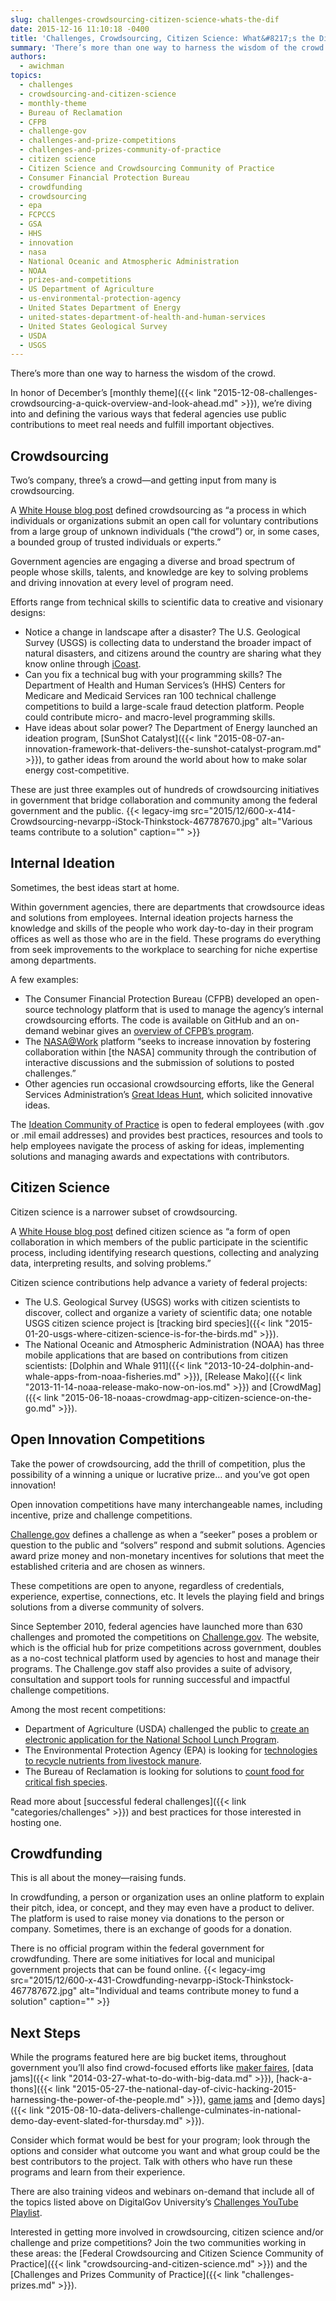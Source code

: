 ```yaml
---
slug: challenges-crowdsourcing-citizen-science-whats-the-dif
date: 2015-12-16 11:10:18 -0400
title: 'Challenges, Crowdsourcing, Citizen Science: What&#8217;s the Dif?'
summary: 'There’s more than one way to harness the wisdom of the crowd. In honor of December’s monthly theme, we’re diving into and defining the various ways that federal agencies use public contributions to meet real needs and fulfill important objectives. Crowdsourcing Two’s company, three’s a crowd&mdash;and getting input from many is crowdsourcing. A White House'
authors:
  - awichman
topics:
  - challenges
  - crowdsourcing-and-citizen-science
  - monthly-theme
  - Bureau of Reclamation
  - CFPB
  - challenge-gov
  - challenges-and-prize-competitions
  - challenges-and-prizes-community-of-practice
  - citizen science
  - Citizen Science and Crowdsourcing Community of Practice
  - Consumer Financial Protection Bureau
  - crowdfunding
  - crowdsourcing
  - epa
  - FCPCCS
  - GSA
  - HHS
  - innovation
  - nasa
  - National Oceanic and Atmospheric Administration
  - NOAA
  - prizes-and-competitions
  - US Department of Agriculture
  - us-environmental-protection-agency
  - United States Department of Energy
  - united-states-department-of-health-and-human-services
  - United States Geological Survey
  - USDA
  - USGS
---
```


There’s more than one way to harness the wisdom of the crowd.

In honor of December’s [monthly theme]({{< link "2015-12-08-challenges-crowdsourcing-a-quick-overview-and-look-ahead.md" >}}), we’re diving into and defining the various ways that federal agencies use public contributions to meet real needs and fulfill important objectives.

## Crowdsourcing

Two’s company, three’s a crowd—and getting input from many is crowdsourcing.

A [White House blog post](https://www.whitehouse.gov/blog/2014/12/02/designing-citizen-science-and-crowdsourcing-toolkit-federal-government) defined crowdsourcing as “a process in which individuals or organizations submit an open call for voluntary contributions from a large group of unknown individuals (“the crowd”) or, in some cases, a bounded group of trusted individuals or experts.”

Government agencies are engaging a diverse and broad spectrum of people whose skills, talents, and knowledge are key to solving problems and driving innovation at every level of program need.

Efforts range from technical skills to scientific data to creative and visionary designs:

  * Notice a change in landscape after a disaster? The U.S. Geological Survey (USGS) is collecting data to understand the broader impact of natural disasters, and citizens around the country are sharing what they know online through [iCoast](http://coastal.er.usgs.gov/icoast/).
  * Can you fix a technical bug with your programming skills? The Department of Health and Human Services’s (HHS) Centers for Medicare and Medicaid Services ran 100 technical challenge competitions to build a large-scale fraud detection platform. People could contribute micro- and macro-level programming skills.
  * Have ideas about solar power? The Department of Energy launched an ideation program, [SunShot Catalyst]({{< link "2015-08-07-an-innovation-framework-that-delivers-the-sunshot-catalyst-program.md" >}}), to gather ideas from around the world about how to make solar energy cost-competitive.

These are just three examples out of hundreds of crowdsourcing initiatives in government that bridge collaboration and community among the federal government and the public. {{< legacy-img src="2015/12/600-x-414-Crowdsourcing-nevarpp-iStock-Thinkstock-467787670.jpg" alt="Various teams contribute to a solution" caption="" >}} 

## Internal Ideation

Sometimes, the best ideas start at home.

Within government agencies, there are departments that crowdsource ideas and solutions from employees. Internal ideation projects harness the knowledge and skills of the people who work day-to-day in their program offices as well as those who are in the field. These programs do everything from seek improvements to the workplace to searching for niche expertise among departments.

A few examples:

  * The Consumer Financial Protection Bureau (CFPB) developed an open-source technology platform that is used to manage the agency’s internal crowdsourcing efforts. The code is available on GitHub and an on-demand webinar gives an [overview of CFPB’s program](https://www.youtube.com/watch?v=KRQ24645LOE&list=PLd9b-GuOJ3nFeJeAHAn3Z5opohjxIw8OC&index=2).
  * The [NASA@Work](https://www.nasa.gov/coeci/nasa-at-work) platform “seeks to increase innovation by fostering collaboration within [the NASA] community through the contribution of interactive discussions and the submission of solutions to posted challenges.”
  * Other agencies run occasional crowdsourcing efforts, like the General Services Administration’s [Great Ideas Hunt](http://www.gsa.gov/portal/content/141687), which solicited innovative ideas.

The [Ideation Community of Practice](https://community.max.gov/pages/viewpage.action?title=Ideation+Community+of+Practice+%28Idea+Generation+Tools%29&spaceKey=Planning) is open to federal employees (with .gov or .mil email addresses) and provides best practices, resources and tools to help employees navigate the process of asking for ideas, implementing solutions and managing awards and expectations with contributors.

## Citizen Science

Citizen science is a narrower subset of crowdsourcing.

A [White House blog post](https://www.whitehouse.gov/blog/2014/12/02/designing-citizen-science-and-crowdsourcing-toolkit-federal-government) defined citizen science as “a form of open collaboration in which members of the public participate in the scientific process, including identifying research questions, collecting and analyzing data, interpreting results, and solving problems.”

Citizen science contributions help advance a variety of federal projects:

  * The U.S. Geological Survey (USGS) works with citizen scientists to discover, collect and organize a variety of scientific data; one notable USGS citizen science project is [tracking bird species]({{< link "2015-01-20-usgs-where-citizen-science-is-for-the-birds.md" >}}).
  * The National Oceanic and Atmospheric Administration (NOAA) has three mobile applications that are based on contributions from citizen scientists: [Dolphin and Whale 911]({{< link "2013-10-24-dolphin-and-whale-apps-from-noaa-fisheries.md" >}}), [Release Mako]({{< link "2013-11-14-noaa-release-mako-now-on-ios.md" >}}) and [CrowdMag]({{< link "2015-06-18-noaas-crowdmag-app-citizen-science-on-the-go.md" >}}).

## Open Innovation Competitions

Take the power of crowdsourcing, add the thrill of competition, plus the possibility of a winning a unique or lucrative prize&#8230; and you’ve got open innovation!

Open innovation competitions have many interchangeable names, including incentive, prize and challenge competitions.

[Challenge.gov](https://www.challenge.gov/about/) defines a challenge as when a “seeker” poses a problem or question to the public and “solvers” respond and submit solutions. Agencies award prize money and non-monetary incentives for solutions that meet the established criteria and are chosen as winners.

These competitions are open to anyone, regardless of credentials, experience, expertise, connections, etc. It levels the playing field and brings solutions from a diverse community of solvers.

Since September 2010, federal agencies have launched more than 630 challenges and promoted the competitions on [Challenge.gov](https://www.challenge.gov/). The website, which is the official hub for prize competitions across government, doubles as a no-cost technical platform used by agencies to host and manage their programs. The Challenge.gov staff also provides a suite of advisory, consultation and support tools for running successful and impactful challenge competitions.

Among the most recent competitions:

  * Department of Agriculture (USDA) challenged the public to [create an electronic application for the National School Lunch Program](http://lunchux.devpost.com/).
  * The Environmental Protection Agency (EPA) is looking for [technologies to recycle nutrients from livestock manure](https://www.challenge.gov/challenge/nutrient-recycling-challenge/).
  * The Bureau of Reclamation is looking for solutions to [count food for critical fish species](https://www.challenge.gov/challenge/quantifying-drift-invertebrates-in-river-and-estuary-systems/).

Read more about [successful federal challenges]({{< link "categories/challenges" >}}) and best practices for those interested in hosting one.

## Crowdfunding

This is all about the money—raising funds.

In crowdfunding, a person or organization uses an online platform to explain their pitch, idea, or concept, and they may even have a product to deliver. The platform is used to raise money via donations to the person or company. Sometimes, there is an exchange of goods for a donation.

There is no official program within the federal government for crowdfunding. There are some initiatives for local and municipal government projects that can be found online. {{< legacy-img src="2015/12/600-x-431-Crowdfunding-nevarpp-iStock-Thinkstock-467787672.jpg" alt="Individual and teams contribute money to fund a solution" caption="" >}} 

## Next Steps

While the programs featured here are big bucket items, throughout government you’ll also find crowd-focused efforts like [maker faires](https://www.whitehouse.gov/nation-of-makers), [data jams]({{< link "2014-03-27-what-to-do-with-big-data.md" >}}), [hack-a-thons]({{< link "2015-05-27-the-national-day-of-civic-hacking-2015-harnessing-the-power-of-the-people.md" >}}), [game jams](http://www.hhs.gov/idealab/projects-item/health-game-jam/) and [demo days]({{< link "2015-08-10-data-delivers-challenge-culminates-in-national-demo-day-event-slated-for-thursday.md" >}}).

Consider which format would be best for your program; look through the options and consider what outcome you want and what group could be the best contributors to the project. Talk with others who have run these programs and learn from their experience.

There are also training videos and webinars on-demand that include all of the topics listed above on DigitalGov University’s [Challenges YouTube Playlist](https://www.youtube.com/playlist?list=PLd9b-GuOJ3nFeJeAHAn3Z5opohjxIw8OC).

Interested in getting more involved in crowdsourcing, citizen science and/or challenge and prize competitions? Join the two communities working in these areas: the [Federal Crowdsourcing and Citizen Science Community of Practice]({{< link "crowdsourcing-and-citizen-science.md" >}}) and the [Challenges and Prizes Community of Practice]({{< link "challenges-prizes.md" >}}).